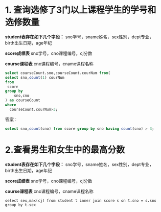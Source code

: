 
# 1. 查询选修了3门以上课程学生的学号和选修数量
**student表存在如下几个字段：**
sno学号，sname姓名，sex性别，dept专业，birth出生日期，age年纪

**score成绩表**
sno学号，cno课程编号，cj分数

**course课程表**
cno课程编号，cname课程名称

``` sql
select courseCount.sno,courseCount.courNum from(
select sno,count(1) courNum
from 
 score
group by 
	sno,cno
) as courseCount
where 
  courseCount.courNum>3;
```
答案：
```sql
select sno,count(cno) from score group by sno having count(cno) > 3;
```

# 2.查看男生和女生中的最高分数
  
**student表存在如下几个字段：**
sno学号，sname姓名，sex性别，dept专业，birth出生日期，age年纪

**score成绩表**
sno学号，cno课程编号，cj分数

**course课程表**
cno课程编号，cname课程名称

``` mysql
select sex,max(cj) from student t inner join score s on t.sno = s.sno group by t.sex
```
